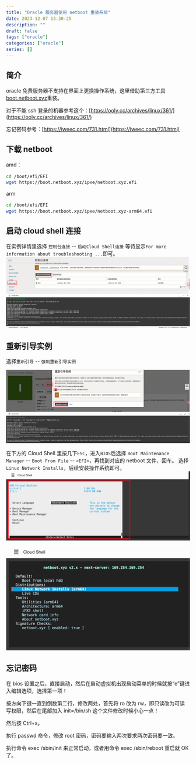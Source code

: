 ```yaml
---
title: "Oracle 服务器使用 netboot 重装系统"
date: 2023-12-07 13:30:25
description: ""
draft: false
tags: ["oracle"]
categories: ["oracle"]
series: []
---
```


## 简介

oracle 免费服务器不支持在界面上更换操作系统，这里借助第三方工具[boot.netboot.xyz](https://boot.netboot.xyz)重装。

对于不能 ssh 登录的机器参考这个：[https://ooly.cc/archives/linux/361/](https://ooly.cc/archives/linux/361/)

忘记密码参考：[https://iweec.com/731.html](https://iweec.com/731.html)

## 下载 netboot

amd：

```bash
cd /boot/efi/EFI
wget https://boot.netboot.xyz/ipxe/netboot.xyz.efi
```

arm

```bash
cd /boot/efi/EFI
wget https://boot.netboot.xyz/ipxe/netboot.xyz-arm64.efi
```

## 启动 cloud shell 连接

在实例详情里选择 `控制台连接` -- `启动Cloud Shell连接`
等待显示`For more information about troubleshooting ...`即可。
![](https://raw.githubusercontent.com/zzkrix/blog-images/main/assets/image-20231207140247071.png)

## 重新引导实例

选择`重新引导` -- `强制重新引导实例`

![](https://raw.githubusercontent.com/zzkrix/blog-images/main/assets/image-20231207140418750.png)

在下方的 Cloud Shell 里按几下`ESC`，进入`BIOS`后选择 `Boot Maintenance Manager` -- `Boot From File` -- `<EFI>`，再找到对应的 netboot 文件，回车。
选择`Linux Network Installs`，后续安装操作系统即可。
![](https://raw.githubusercontent.com/zzkrix/blog-images/main/assets/image-20231207142703010.png)

![](https://raw.githubusercontent.com/zzkrix/blog-images/main/assets/image-20231207141414693.png)

## 忘记密码

在 bios 设置之后，直接启动，然后在启动虚拟机出现启动菜单的时候就按“e”键进入编辑选项，选择第一项！

按方向下键一直到倒数第二行，修改两处，首先将 ro 改为 rw，即只读改为可读写权限，然后在尾部加入 init=/bin/sh 这个文件修改时候小心一点！

然后按 Ctrl+x。

执行 passwd 命令，修改 root 密码，密码要输入两次要求两次密码要一致。

执行命令 exec /sbin/init 来正常启动，或者用命令 exec /sbin/reboot 重启就 OK 了。
